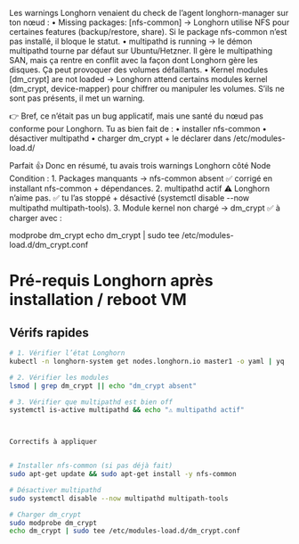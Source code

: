 Les warnings Longhorn venaient du check de l’agent longhorn-manager sur ton nœud :
	•	Missing packages: [nfs-common] → Longhorn utilise NFS pour certaines features (backup/restore, share). Si le package nfs-common n’est pas installé, il bloque le statut.
	•	multipathd is running → le démon multipathd tourne par défaut sur Ubuntu/Hetzner. Il gère le multipathing SAN, mais ça rentre en conflit avec la façon dont Longhorn gère les disques. Ça peut provoquer des volumes défaillants.
	•	Kernel modules [dm_crypt] are not loaded → Longhorn attend certains modules kernel (dm_crypt, device-mapper) pour chiffrer ou manipuler les volumes. S’ils ne sont pas présents, il met un warning.

👉 Bref, ce n’était pas un bug applicatif, mais une santé du nœud pas conforme pour Longhorn.
Tu as bien fait de :
	•	installer nfs-common
	•	désactiver multipathd
	•	charger dm_crypt + le déclarer dans /etc/modules-load.d/


Parfait 👍
Donc en résumé, tu avais trois warnings Longhorn côté Node Condition :
	1.	Packages manquants → nfs-common absent
✅ corrigé en installant nfs-common + dépendances.
	2.	multipathd actif
⚠️ Longhorn n’aime pas.
✅ tu l’as stoppé + désactivé (systemctl disable --now multipathd multipath-tools).
	3.	Module kernel non chargé → dm_crypt
✅ à charger avec :



modprobe dm_crypt
echo dm_crypt | sudo tee /etc/modules-load.d/dm_crypt.conf





# Pré-requis Longhorn après installation / reboot VM

## Vérifs rapides
```bash
# 1. Vérifier l’état Longhorn
kubectl -n longhorn-system get nodes.longhorn.io master1 -o yaml | yq '.status.conditions'

# 2. Vérifier les modules
lsmod | grep dm_crypt || echo "dm_crypt absent"

# 3. Vérifier que multipathd est bien off
systemctl is-active multipathd && echo "⚠️ multipathd actif"



Correctifs à appliquer


# Installer nfs-common (si pas déjà fait)
sudo apt-get update && sudo apt-get install -y nfs-common

# Désactiver multipathd
sudo systemctl disable --now multipathd multipath-tools

# Charger dm_crypt
sudo modprobe dm_crypt
echo dm_crypt | sudo tee /etc/modules-load.d/dm_crypt.conf
